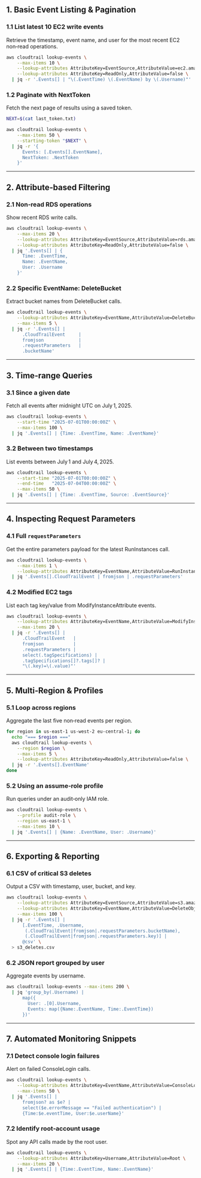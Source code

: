 

## 1. Basic Event Listing & Pagination

### 1.1 List latest 10 EC2 write events

Retrieve the timestamp, event name, and user for the most recent EC2 non‑read operations.

```bash
aws cloudtrail lookup-events \
    --max-items 10 \
    --lookup-attributes AttributeKey=EventSource,AttributeValue=ec2.amazonaws.com \
    --lookup-attributes AttributeKey=ReadOnly,AttributeValue=false \
  | jq -r '.Events[] | "\(.EventTime) \(.EventName) by \(.Username)"'
```

### 1.2 Paginate with NextToken

Fetch the next page of results using a saved token.

```bash
NEXT=$(cat last_token.txt)

aws cloudtrail lookup-events \
    --max-items 50 \
    --starting-token "$NEXT" \
  | jq -r '{
      Events: [.Events[].EventName],
      NextToken: .NextToken
    }'
```

---

## 2. Attribute‑based Filtering

### 2.1 Non‑read RDS operations

Show recent RDS write calls.

```bash
aws cloudtrail lookup-events \
    --max-items 20 \
    --lookup-attributes AttributeKey=EventSource,AttributeValue=rds.amazonaws.com \
    --lookup-attributes AttributeKey=ReadOnly,AttributeValue=false \
  | jq '.Events[] | {
      Time: .EventTime,
      Name: .EventName,
      User: .Username
    }'
```

### 2.2 Specific EventName: DeleteBucket

Extract bucket names from DeleteBucket calls.

```bash
aws cloudtrail lookup-events \
    --lookup-attributes AttributeKey=EventName,AttributeValue=DeleteBucket \
    --max-items 5 \
  | jq -r '.Events[] |
      .CloudTrailEvent     |
      fromjson             |
      .requestParameters   |
      .bucketName'
```

---

## 3. Time‑range Queries

### 3.1 Since a given date

Fetch all events after midnight UTC on July 1, 2025.

```bash
aws cloudtrail lookup-events \
    --start-time "2025-07-01T00:00:00Z" \
    --max-items 100 \
  | jq '.Events[] | {Time: .EventTime, Name: .EventName}'
```

### 3.2 Between two timestamps

List events between July 1 and July 4, 2025.

```bash
aws cloudtrail lookup-events \
    --start-time "2025-07-01T00:00:00Z" \
    --end-time   "2025-07-04T00:00:00Z" \
    --max-items 50 \
  | jq '.Events[] | {Time: .EventTime, Source: .EventSource}'
```

---

## 4. Inspecting Request Parameters

### 4.1 Full `requestParameters`

Get the entire parameters payload for the latest RunInstances call.

```bash
aws cloudtrail lookup-events \
    --max-items 1 \
    --lookup-attributes AttributeKey=EventName,AttributeValue=RunInstances \
  | jq '.Events[].CloudTrailEvent | fromjson | .requestParameters'
```

### 4.2 Modified EC2 tags

List each tag key/value from ModifyInstanceAttribute events.

```bash
aws cloudtrail lookup-events \
    --lookup-attributes AttributeKey=EventName,AttributeValue=ModifyInstanceAttribute \
    --max-items 20 \
  | jq -r '.Events[] |
      .CloudTrailEvent   |
      fromjson           |
      .requestParameters |
      select(.tagSpecifications) |
      .tagSpecifications[]?.tags[]? |
      "\(.key)=\(.value)"'
```

---

## 5. Multi‑Region & Profiles

### 5.1 Loop across regions

Aggregate the last five non‑read events per region.

```bash
for region in us-east-1 us-west-2 eu-central-1; do
  echo "=== $region ==="
  aws cloudtrail lookup-events \
    --region $region \
    --max-items 5 \
    --lookup-attributes AttributeKey=ReadOnly,AttributeValue=false \
  | jq -r '.Events[].EventName'
done
```

### 5.2 Using an assume‑role profile

Run queries under an audit‑only IAM role.

```bash
aws cloudtrail lookup-events \
    --profile audit-role \
    --region us-east-1 \
    --max-items 10 \
  | jq '.Events[] | {Name: .EventName, User: .Username}'
```

---

## 6. Exporting & Reporting

### 6.1 CSV of critical S3 deletes

Output a CSV with timestamp, user, bucket, and key.

```bash
aws cloudtrail lookup-events \
    --lookup-attributes AttributeKey=EventSource,AttributeValue=s3.amazonaws.com \
    --lookup-attributes AttributeKey=EventName,AttributeValue=DeleteObject \
    --max-items 100 \
  | jq -r '.Events[] |
      [.EventTime, .Username,
       (.CloudTrailEvent|fromjson|.requestParameters.bucketName),
       (.CloudTrailEvent|fromjson|.requestParameters.key)] |
      @csv' \
  > s3_deletes.csv
```

### 6.2 JSON report grouped by user

Aggregate events by username.

```bash
aws cloudtrail lookup-events --max-items 200 \
  | jq 'group_by(.Username) |
      map({
        User: .[0].Username,
        Events: map({Name:.EventName, Time:.EventTime})
      })'
```

---

## 7. Automated Monitoring Snippets

### 7.1 Detect console login failures

Alert on failed ConsoleLogin calls.

```bash
aws cloudtrail lookup-events \
    --lookup-attributes AttributeKey=EventName,AttributeValue=ConsoleLogin \
    --max-items 50 \
  | jq '.Events[] |
      fromjson? as $e? |
      select($e.errorMessage == "Failed authentication") |
      {Time:$e.eventTime, User:$e.userName}'
```

### 7.2 Identify root‑account usage

Spot any API calls made by the root user.

```bash
aws cloudtrail lookup-events \
    --lookup-attributes AttributeKey=Username,AttributeValue=Root \
    --max-items 20 \
  | jq '.Events[] | {Time:.EventTime, Name:.EventName}'
```


